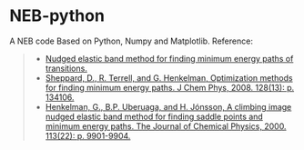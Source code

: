 # NEB-python
A NEB code Based on Python, Numpy and Matplotlib.
Reference:
> - [Nudged elastic band method for finding minimum energy paths of transitions.](https://doi.org/10.1142/9789812839664_0016)
> - [Sheppard, D., R. Terrell, and G. Henkelman, Optimization methods for finding minimum energy paths. J Chem Phys, 2008. 128(13): p. 134106.](https://aip.scitation.org/doi/10.1063/1.2841941)
> - [Henkelman, G., B.P. Uberuaga, and H. Jónsson, A climbing image nudged elastic band method for finding saddle points and minimum energy paths. The Journal of Chemical Physics, 2000. 113(22): p. 9901-9904.](https://aip.scitation.org/doi/10.1063/1.1329672)

